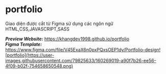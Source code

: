 # portfolio


Giao diện được cắt từ Figma sử dụng các ngôn ngữ HTML,CSS,JAVASCRIPT,SASS

**_Preview Website:_** https://khangdev1998.github.io/portfolio <br>
_**Figma Template:**_ https://www.figma.com/file/V45ExaX6n0pxPQxsOEP1dy/Portfolio-design![portfolio](https://user-images.githubusercontent.com/79825633/160269019-a90f7b26-ee56-4f09-b02f-754658650548.png)
